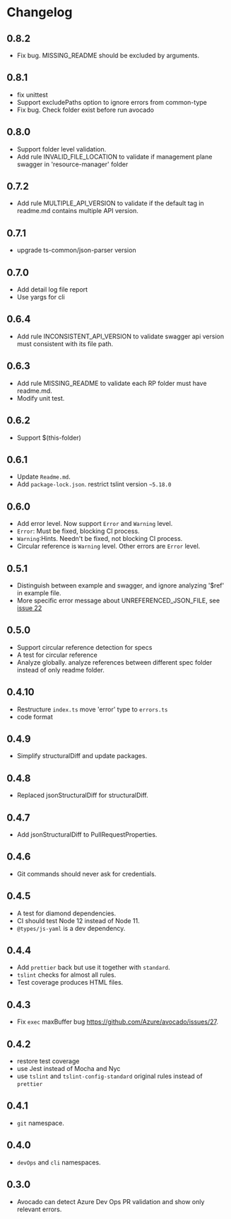 # Changelog

## 0.8.2

- Fix bug. MISSING_README should be excluded by arguments.

## 0.8.1

- fix unittest
- Support excludePaths option to ignore errors from common-type
- Fix bug. Check folder exist before run avocado

## 0.8.0

- Support folder level validation.
- Add rule INVALID_FILE_LOCATION to validate if management plane swagger in 'resource-manager' folder

## 0.7.2

- Add rule MULTIPLE_API_VERSION to validate if the default tag in readme.md contains multiple API version.

## 0.7.1

- upgrade ts-common/json-parser version

## 0.7.0

- Add detail log file report
- Use yargs for cli

## 0.6.4

- Add rule INCONSISTENT_API_VERSION to validate swagger api version must consistent with its file path.

## 0.6.3

- Add rule MISSING_README to validate each RP folder must have readme.md.
- Modify unit test.

## 0.6.2

- Support \$(this-folder)

## 0.6.1

- Update `Readme.md`.
- Add `package-lock.json`. restrict tslint version `~5.18.0`

## 0.6.0

- Add error level. Now support `Error` and `Warning` level.
- `Error`: Must be fixed, blocking CI process.
- `Warning`:Hints. Needn't be fixed, not blocking CI process.
- Circular reference is `Warning` level. Other errors are `Error` level.

## 0.5.1

- Distinguish between example and swagger, and ignore analyzing '\$ref' in example file.
- More specific error message about UNREFERENCED_JSON_FILE, see [issue 22](https://github.com/Azure/avocado/issues/22)

## 0.5.0

- Support circular reference detection for specs
- A test for circular reference
- Analyze globally. analyze references between different spec folder instead of only readme folder.

## 0.4.10

- Restructure `index.ts` move 'error' type to `errors.ts`
- code format

## 0.4.9

- Simplify structuralDiff and update packages.

## 0.4.8

- Replaced jsonStructuralDiff for structuralDiff.

## 0.4.7

- Add jsonStructuralDiff to PullRequestProperties.

## 0.4.6

- Git commands should never ask for credentials.

## 0.4.5

- A test for diamond dependencies.
- CI should test Node 12 instead of Node 11.
- `@types/js-yaml` is a dev dependency.

## 0.4.4

- Add `prettier` back but use it together with `standard`.
- `tslint` checks for almost all rules.
- Test coverage produces HTML files.

## 0.4.3

- Fix `exec` maxBuffer bug https://github.com/Azure/avocado/issues/27.

## 0.4.2

- restore test coverage
- use Jest instead of Mocha and Nyc
- use `tslint` and `tslint-config-standard` original rules instead of `prettier`

## 0.4.1

- `git` namespace.

## 0.4.0

- `devOps` and `cli` namespaces.

## 0.3.0

- Avocado can detect Azure Dev Ops PR validation and show only relevant errors.
